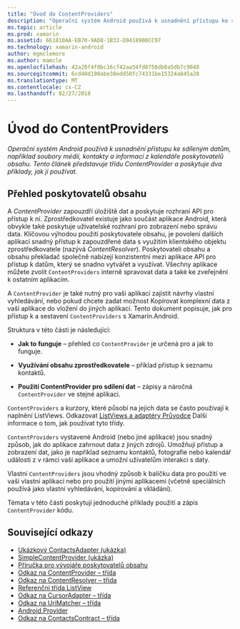 ```yaml
---
title: "Úvod do ContentProviders"
description: "Operační systém Android používá k usnadnění přístupu ke sdíleným datům, například soubory médií, kontakty a informací z kalendáře poskytovatelů obsahu. Tento článek představuje třídu ContentProvider a poskytuje dva příklady, jak ji používat."
ms.topic: article
ms.prod: xamarin
ms.assetid: 6E1810AA-EB70-9AD0-1B32-D9418908CC97
ms.technology: xamarin-android
author: mgmclemore
ms.author: mamcle
ms.openlocfilehash: 42a20f4f0bc16cf42aa54fd0758db8a5db7c9048
ms.sourcegitcommit: 6cd40d190abe38edd50fc74331be15324a845a28
ms.translationtype: MT
ms.contentlocale: cs-CZ
ms.lasthandoff: 02/27/2018
---
```

# <a name="intro-to-contentproviders"></a>Úvod do ContentProviders

_Operační systém Android používá k usnadnění přístupu ke sdíleným datům, například soubory médií, kontakty a informací z kalendáře poskytovatelů obsahu. Tento článek představuje třídu ContentProvider a poskytuje dva příklady, jak ji používat._


## <a name="content-providers-overview"></a>Přehled poskytovatelů obsahu

A *ContentProvider* zapouzdří úložiště dat a poskytuje rozhraní API pro přístup k ní. Zprostředkovatel existuje jako součást aplikace Android, která obvykle také poskytuje uživatelské rozhraní pro zobrazení nebo správu data. Klíčovou výhodou použití poskytovatele obsahu, je povolení dalších aplikací snadný přístup k zapouzdřené data s využitím klientského objektu zprostředkovatele (nazývá *ContentResolver*). Poskytovateli obsahu a obsahu překladač společně nabízejí konzistentní mezi aplikace API pro přístup k datům, který se snadno vytvářet a využívat. Všechny aplikace můžete zvolit `ContentProviders` interně spravovat data a také ke zveřejnění k ostatním aplikacím.

A `ContentProvider` je také nutný pro vaši aplikaci zajistit návrhy vlastní vyhledávání, nebo pokud chcete zadat možnost Kopírovat komplexní data z vaší aplikace do vložení do jiných aplikací. Tento dokument popisuje, jak pro přístup k a sestavení `ContentProviders` s Xamarin.Android.

Struktura v této části je následující:

- **Jak to funguje** &ndash; přehled co `ContentProvider` je určená pro a jak to funguje.

- **Využívání obsahu zprostředkovatele** &ndash; příklad přístup k seznamu kontaktů.

- **Použití ContentProvider pro sdílení dat** &ndash; zápisy a náročná `ContentProvider` ve stejné aplikaci.

`ContentProviders` a kurzory, které působí na jejich data se často používají k naplnění ListViews. Odkazovat [ListViews a adaptéry Průvodce](~/android/user-interface/layouts/list-view/index.md) Další informace o tom, jak používat tyto třídy.

`ContentProviders` vystavené Android (nebo jiné aplikace) jsou snadný způsob, jak do aplikace zahrnout data z jiných zdrojů. Umožňují přístup a zobrazení dat, jako je například seznamu kontaktů, fotografie nebo kalendář události z v rámci vaší aplikace a umožní uživatelům interakci s daty.

Vlastní `ContentProviders` jsou vhodný způsob k balíčku data pro použití ve vaší vlastní aplikaci nebo pro použití jinými aplikacemi (včetně speciálních používá jako vlastní vyhledávání, kopírování a vkládání).

Témata v této části poskytují jednoduché příklady použití a zápis `ContentProvider` kódu.



## <a name="related-links"></a>Související odkazy

- [Ukázkový ContactsAdapter (ukázka)](https://developer.xamarin.com/samples/monodroid/PlatformFeatures/ContactsAdapterDemo/)
- [SimpleContentProvider (ukázka)](https://developer.xamarin.com/samples/monodroid/PlatformFeatures/SimpleContentProvider)
- [Příručka pro vývojáře poskytovatelů obsahu](http://developer.android.com/guide/topics/providers/content-providers.html)
- [Odkaz na ContentProvider – třída](https://developer.xamarin.com/api/type/Android.Content.ContentProvider/)
- [Odkaz na ContentResolver – třída](https://developer.xamarin.com/api/type/Android.Content.ContentResolver/)
- [Referenční třída ListView](https://developer.xamarin.com/api/type/Android.Widget.ListView/)
- [Odkaz na CursorAdapter – třída](https://developer.xamarin.com/api/type/Android.Widget.CursorAdapter/)
- [Odkaz na UriMatcher – třída](https://developer.xamarin.com/api/type/Android.Content.UriMatcher/)
- [Android.Provider](https://developer.xamarin.com/api/namespace/Android.Provider/)
- [Odkaz na ContactsContract – třída](https://developer.xamarin.com/api/type/Android.Provider.ContactsContract/)
